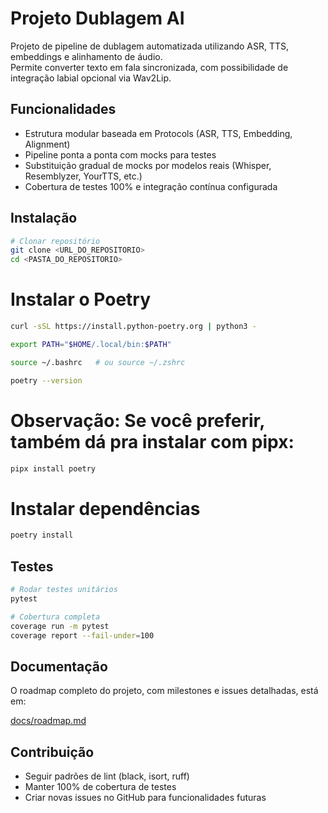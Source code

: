 # Projeto Dublagem AI

Projeto de pipeline de dublagem automatizada utilizando ASR, TTS, embeddings e alinhamento de áudio.  
Permite converter texto em fala sincronizada, com possibilidade de integração labial opcional via Wav2Lip.

## Funcionalidades

- Estrutura modular baseada em Protocols (ASR, TTS, Embedding, Alignment)
- Pipeline ponta a ponta com mocks para testes
- Substituição gradual de mocks por modelos reais (Whisper, Resemblyzer, YourTTS, etc.)
- Cobertura de testes 100% e integração contínua configurada

## Instalação

```bash
# Clonar repositório
git clone <URL_DO_REPOSITORIO>
cd <PASTA_DO_REPOSITORIO>
```

# Instalar o Poetry
```bash
curl -sSL https://install.python-poetry.org | python3 -
```
```bash
export PATH="$HOME/.local/bin:$PATH"
```
```bash
source ~/.bashrc   # ou source ~/.zshrc
```
```bash
poetry --version
```

# Observação: Se você preferir, também dá pra instalar com pipx:
```bash
pipx install poetry
```


# Instalar dependências
````bash
poetry install
````

## Testes

```bash
# Rodar testes unitários
pytest

# Cobertura completa
coverage run -m pytest
coverage report --fail-under=100
```

## Documentação

O roadmap completo do projeto, com milestones e issues detalhadas, está em:

[docs/roadmap.md](docs/roadmap.md)

## Contribuição

* Seguir padrões de lint (black, isort, ruff)
* Manter 100% de cobertura de testes
* Criar novas issues no GitHub para funcionalidades futuras
